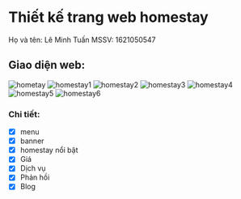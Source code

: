 # Thiết kế trang web homestay
Họ và tên: Lê Minh Tuấn
MSSV: 1621050547
## Giao diện web:
![hometay](https://user-images.githubusercontent.com/73738715/101758748-4c8e3800-3b0b-11eb-9560-4aa94319c20b.jpg)
![homestay1](https://user-images.githubusercontent.com/73738715/101758759-5021bf00-3b0b-11eb-8783-b055ceb4f0b0.jpg)
![homestay2](https://user-images.githubusercontent.com/73738715/101758777-544ddc80-3b0b-11eb-85f2-afb88a803faa.jpg)
![homestay3](https://user-images.githubusercontent.com/73738715/101758782-5617a000-3b0b-11eb-9cbf-b674ae867ac4.jpg)
![homestay4](https://user-images.githubusercontent.com/73738715/101758801-5c0d8100-3b0b-11eb-85af-0e180e890d05.jpg)
![homestay5](https://user-images.githubusercontent.com/73738715/101758808-5e6fdb00-3b0b-11eb-87df-6644c9443543.jpg)
![homestay6](https://user-images.githubusercontent.com/73738715/101758824-60d23500-3b0b-11eb-8bc3-dcac7ccfb206.jpg)

### Chi tiết:
- [x] menu
- [x] banner
- [x] homestay nổi bật
- [x] Giá
- [x] Dịch vụ
- [x] Phản hồi
- [x] Blog
